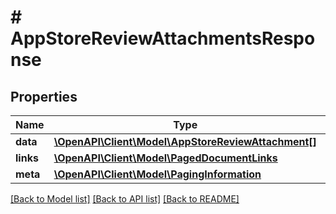 # # AppStoreReviewAttachmentsResponse

## Properties

Name | Type | Description | Notes
------------ | ------------- | ------------- | -------------
**data** | [**\OpenAPI\Client\Model\AppStoreReviewAttachment[]**](AppStoreReviewAttachment.md) |  | 
**links** | [**\OpenAPI\Client\Model\PagedDocumentLinks**](PagedDocumentLinks.md) |  | 
**meta** | [**\OpenAPI\Client\Model\PagingInformation**](PagingInformation.md) |  | [optional] 

[[Back to Model list]](../../README.md#documentation-for-models) [[Back to API list]](../../README.md#documentation-for-api-endpoints) [[Back to README]](../../README.md)


